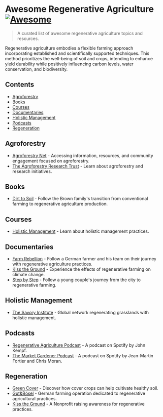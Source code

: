 # Awesome Regenerative Agriculture [![Awesome](https://awesome.re/badge.svg)](https://awesome.re)

> A curated list of awesome regenerative agriculture topics and resources.

Regenerative agriculture embodies a flexible farming approach incorporating
established and scientifically supported techniques. This method prioritizes the
well-being of soil and crops, intending to enhance yield durability while
positively influencing carbon levels, water conservation, and biodiversity.

## Contents

- [Agroforestry](#agroforestry)
- [Books](#books)
- [Courses](#courses)
- [Documentaries](#documentaries)
- [Holistic Management](#holistic-management)
- [Podcasts](#podcasts)
- [Regeneration](#regeneration)

## Agroforestry

- [Agroforestry Net](https://www.agroforestry.org/) - Accessing information,
  resources, and community engagement focused on agroforestry.
- [The Agroforestry Research Trust](https://www.agroforestry.co.uk/) - Learn
  about agroforestry and research initiatives.

## Books

- [Dirt to Soil](https://www.goodreads.com/book/show/40125546-dirt-to-soil) - Follow
  the Brown family's transition from conventional farming to regenerative
  agriculture production.

## Courses

- [Holistic Management](https://savoryinstitute.teachable.com/courses) - Learn
  about holistic management practices.

## Documentaries

- [Farm Rebellion](https://www.imdb.com/title/tt27671935/) - Follow a German
  farmer and his team on their journey with regenerative agriculture practices.
- [Kiss the Ground](https://kissthegroundmovie.com/) - Experience the effects of
  regenerative farming on climate change.
- [Step by Step](https://www.imdb.com/title/tt22459840/) - Follow
  a young couple's journey from the city to regenerative farming.

## Holistic Management

- [The Savory Institute](https://savory.global/) - Global network regenerating
  grasslands with holistic management.

## Podcasts

- [Regenerative Agriculture Podcast](https://open.spotify.com/show/14s0owdUUxjTYUeNXpWnv8) - A
  podcast on Spotify by John Kempf.
- [The Market Gardener Podcast](https://open.spotify.com/show/05AmavfuAHouFeub9QoWdB) - A
  podcast on Spotify by Jean-Martin Fortier and Chris Moran.

## Regeneration

- [Green Cover](https://greencover.com/) - Discover how cover crops can help
  cultivate healthy soil.
- [Gut&Bösel](https://www.gutundboesel.org/en/) - German farming operation
  dedicated to regenerative agricultural practices.
- [Kiss the Ground](https://kisstheground.com/) - A Nonprofit raising awareness
  for regenerative practices.
